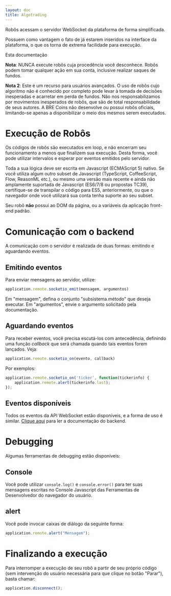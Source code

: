 ```yaml
---
layout: doc
title: Algotrading
---
```


Robôs acessam o servidor WebSocket da plataforma de forma simplificada.

Possuem como vantagem o fato de já estarem inseridos na interface da plataforma, o que os torna de extrema facilidade para execução.

Esta documentação 

**Nota**: NUNCA execute robôs cuja procedência você desconhece. Robôs podem tomar qualquer ação em sua conta, inclusive realizar saques de fundos.

**Nota 2**: Este é um recurso para usuários avançados. O uso de robôs cujo algoritmo não é conhecido por completo pode levar à tomada de decisões inesperadas e acarretar em perda de fundos. Não nos responsabilizamos por movimentos inesperados de robôs, que são de total responsabilidade de seus autores. A BRE Coins não desenvolve ou possui robôs oficiais, limitando-se apenas a disponibilizar o meio dos mesmos serem executados.

# Execução de Robôs

Os códigos de robôs são executados em loop, e não encerram seu funcionamento a menos que finalizem sua execução. Desta forma, você pode utilizar intervalos e esperar por eventos emitidos pelo servidor.

Toda a sua lógica deve ser escrita em Javascript (ECMAScript 5) nativo. Se você utiliza algum outro subset de Javascript (TypeScript, CoffeeScript, Flow, ReasonML etc.), ou mesmo uma versão mais recente e ainda não amplamente suportada de Javascript (ES6/7/8 ou propostas TC39), certifique-se de transpilar o código para ES5, anteriormente, ou que o navegador onde você utilizará sua conta tenha suporte ao seu subset.

Seu robô **não** possui ao DOM da página, ou a variáveis da aplicação front-end padrão.

# Comunicação com o backend

A comunicação com o servidor é realizada de duas formas: emitindo e aguardando eventos.

## Emitindo eventos

Para enviar mensagens ao servidor, utilize:

```javascript
application.remote.socketio_emit(mensagem, argumentos)
```

Em "mensagem", defina o conjunto "subsistema.método" que deseja executar. Em "argumentos", envie o argumento solicitado pela documentação.

## Aguardando eventos

Para receber eventos, você precisa escutá-los com antecedência, definindo uma função *callback* que será chamada quando tais eventos forem lançados. Veja:

```javascript
application.remote.socketio_on(evento, callback)
```

Por exemplos:

```javascript
application.remote.socketio_on('ticker', function(tickerinfo) {
	application.remote.alert(tickerinfo.last);
});
```

## Eventos disponíveis

Todos os eventos da API WebSocket estão disponíveis, e a forma de uso é similar. [Clique aqui](/socketio) para ler a documentação do backend.

# Debugging

Algumas ferramentas de debugging estão disponíveis:

## Console

Você pode utilizar `console.log()` e `console.error()` para ter suas mensagens escritas no Console Javascript das Ferramentas de Desenvolvedor do navegador do usuário.

## alert

Você pode invocar caixas de diálogo da seguinte forma:

```javascript
application.remote.alert("Mensagem");
```

# Finalizando a execução

Para interromper a execução de seu robô a partir de seu próprio código (sem intervenção do usuário necessária para que clique no botão "Parar"), basta chamar:

```javascript
application.disconnect();
```
